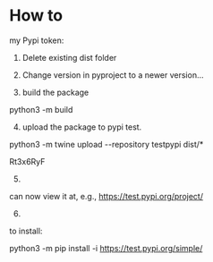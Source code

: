 # How to

my Pypi token:

1) Delete existing dist folder


2) Change version in pyproject to a newer version...

3) build the package

python3 -m build


4) upload the package to pypi test.

python3 -m twine upload --repository testpypi dist/*

Rt3x6RyF

5)
can now view it at, e.g., https://test.pypi.org/project/

6) 
to install:

python3 -m pip install -i https://test.pypi.org/simple/
